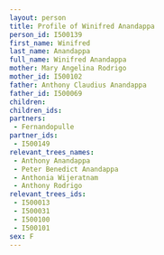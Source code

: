 ```yaml
---
layout: person
title: Profile of Winifred Anandappa
person_id: I500139
first_name: Winifred
last_name: Anandappa
full_name: Winifred Anandappa
mother: Mary Angelina Rodrigo
mother_id: I500102
father: Anthony Claudius Anandappa
father_id: I500069
children:
children_ids:
partners:
 - Fernandopulle
partner_ids:
 - I500149
relevant_trees_names:
 - Anthony Anandappa
 - Peter Benedict Anandappa
 - Anthonia Wijeratnam
 - Anthony Rodrigo
relevant_trees_ids:
 - I500013
 - I500031
 - I500100
 - I500101
sex: F
---
```


